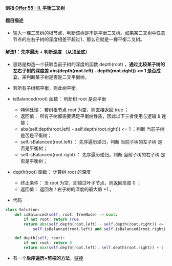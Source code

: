 #### [剑指 Offer 55 - II. 平衡二叉树](https://leetcode-cn.com/problems/ping-heng-er-cha-shu-lcof/)

#### 题目描述

- 输入一棵二叉树的根节点，判断该树是不是平衡二叉树。如果某二叉树中任意节点的左右子树的深度相差不超过1，那么它就是一棵平衡二叉树。

#### 解法1：先序遍历 + 判断深度 （从顶至底）

- 思路是构造一个获取当前子树的深度的函数 depth(root) ，**通过比较某子树的左右子树的深度差 abs(depth(root.left) - depth(root.right)) <= 1 是否成立**，来判断某子树是否是二叉平衡树。
- 若所有子树都平衡，则此树平衡。

- isBalanced(root) 函数： 判断树 root 是否平衡
  - 特例处理： 若树根节点 root 为空，则直接返回 true ；
  - 返回值： 所有子树都需要满足平衡树性质，因此以下三者使用与逻辑 & 连接；
  - abs(self.depth(root.left) - self.depth(root.right)) <= 1 ：判断 当前子树 是否是平衡树；
  - self.isBalanced(root.left) ： 先序遍历递归，判断 当前子树的左子树 是否是平衡树；
  - self.isBalanced(root.right) ： 先序遍历递归，判断 当前子树的右子树 是否是平衡树；
- depth(root) 函数： 计算树 root 的深度
  - 终止条件： 当 root 为空，即越过叶子节点，则返回高度 0 ；
  - 返回值： 返回左 / 右子树的深度的最大值 +1 。
- 代码

```python
class Solution:
    def isBalanced(self, root: TreeNode) -> bool:
        if not root: return True
        return abs(self.depth(root.left) - self.depth(root.right)) <= 1 and \
            self.isBalanced(root.left) and self.isBalanced(root.right)

    def depth(self, root):
        if not root: return 0
        return max(self.depth(root.left), self.depth(root.right)) + 1
```

- 有一个**后序遍历+剪枝的方法**，[链接](https://leetcode-cn.com/problems/ping-heng-er-cha-shu-lcof/solution/mian-shi-ti-55-ii-ping-heng-er-cha-shu-cong-di-zhi/)

